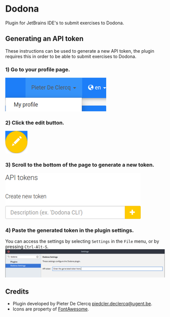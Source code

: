 # Dodona
Plugin for JetBrains IDE's to submit exercises to Dodona.

## Generating an API token
These instructions can be used to generate a new API token, the plugin requires this in order to be able to submit exercises to Dodona.

### 1) Go to your profile page.
![My profile](assets/apitoken/my-profile.png)

### 2) Click the edit button.
![Edit your profile](assets/apitoken/edit-profile.png)

### 3) Scroll to the bottom of the page to generate a new token.
![Generate a new token](assets/apitoken/generate-token.png)

### 4) Paste the generated token in the plugin settings.
You can access the settings by selecting `Settings` in the `File` menu, or by pressing `Ctrl-Alt-S`.
![Plugin settings](assets/apitoken/plugin-settings.png)


## Credits
- Plugin developed by Pieter De Clercq <piedcler.declercq@ugent.be>.
- Icons are property of [FontAwesome](http://fontawesome.io).